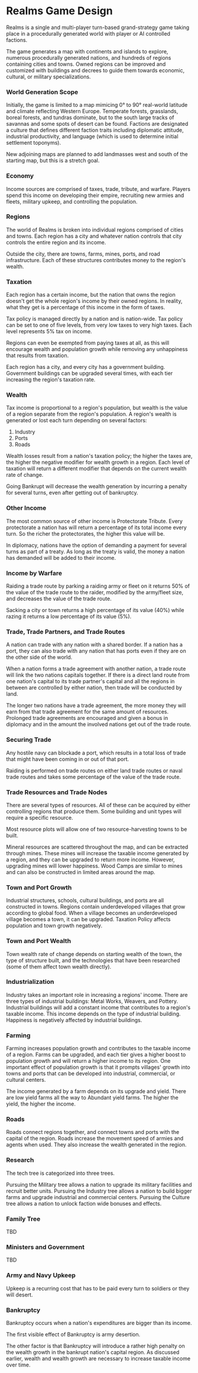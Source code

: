 # Realms Game Design

Realms is a single and multi-player turn-based grand-strategy game taking place in a procedurally generated world with player or AI controlled factions.

The game generates a map with continents and islands to explore, numerous procedurally generated nations, and hundreds of regions containing cities and towns. Owned regions can be improved and customized with buildings and decrees to guide them towards economic, cultural, or military specializations.

### World Generation Scope

Initially, the game is limited to a map mimicing 0° to 90° real-world latitude and climate reflecting Western Europe. Temperate forests, grasslands, boreal forests, and tundras dominate, but to the south large tracks of savannas and some spots of desert can be found. Factions are designated a culture that defines different faction traits including diplomatic attitude, industrial productivity, and language (which is used to determine initial settlement toponyms).

New adjoining maps are planned to add landmasses west and south of the starting map, but this is a stretch goal.

### Economy

Income sources are comprised of taxes, trade, tribute, and warfare. Players spend this income on developing their empire, recruiting new armies and fleets, military upkeep, and controlling the population.

### Regions

The world of Realms is broken into individual regions comprised of cities and towns. Each region has a city and whatever nation controls that city controls the entire region and its income.

Outside the city, there are towns, farms, mines, ports, and road infrastructure. Each of these structures contributes money to the region's wealth.

### Taxation

Each region has a certain income, but the nation that owns the region doesn't get the whole region's income by their owned regions. In reality, what they get is a percentage of this income in the form of taxes.

Tax policy is managed directly by a nation and is nation-wide. Tax policy can be set to one of five levels, from very low taxes to very high taxes. Each level represents 5% tax on income.

Regions can even be exempted from paying taxes at all, as this will encourage wealth and population growth while removing any unhappiness that results from taxation.

Each region has a city, and every city has a government building. Government buildings can be upgraded several times, with each tier increasing the region's taxation rate.

### Wealth

Tax income is proportional to a region's population, but wealth is the value of a region separate from the region's population. A region's wealth is generated or lost each turn depending on several factors:

1. Industry
2. Ports
3. Roads

Wealth losses result from a nation's taxation policy; the higher the taxes are, the higher the negative modifier for wealth growth in a region. Each level of taxation will return a different modifier that depends on the current wealth rate of change.

Going Bankrupt will decrease the wealth generation by incurring a penalty for several turns, even after getting out of bankruptcy.

### Other Income

The most common source of other income is Protectorate Tribute. Every protectorate a nation has will return a percentage of its total income every turn. So the richer the protectorates, the higher this value will be.

In diplomacy, nations have the option of demanding a payment for several turns as part of a treaty. As long as the treaty is valid, the money a nation has demanded will be added to their income.

### Income by Warfare

Raiding a trade route by parking a raiding army or fleet on it returns 50% of the value of the trade route to the raider, modified by the army/fleet size, and decreases the value of the trade route.

Sacking a city or town returns a high percentage of its value (40%) while razing it returns a low percentage of its value (5%).

### Trade, Trade Partners, and Trade Routes

A nation can trade with any nation with a shared border. If a nation has a port, they can also trade with any nation that has ports even if they are on the other side of the world.

When a nation forms a trade agreement with another nation, a trade route will link the two nations capitals together. If there is a direct land route from one nation's capital to its trade partner's capital and all the regions in between are controlled by either nation, then trade will be conducted by land.

The longer two nations have a trade agreement, the more money they will earn from that trade agreement for the same amount of resources. Prolonged trade agreements are encouraged and given a bonus in diplomacy and in the amount the involved nations get out of the trade route.

### Securing Trade

Any hostile navy can blockade a port, which results in a total loss of trade that might have been coming in or out of that port.

Raiding is performed on trade routes on either land trade routes or naval trade routes and takes some percentage of the value of the trade route.

### Trade Resources and Trade Nodes

There are several types of resources. All of these can be acquired by either controlling regions that produce them.
Some building and unit types will require a specific resource.

Most resource plots will allow one of two resource-harvesting towns to be built.

Mineral resources are scattered throughout the map, and can be extracted through mines. These mines will increase the taxable income generated by a region, and they can be upgraded to return more income. However, upgrading mines will lower happiness. Wood Camps are similar to mines and can also be constructed in limited areas around the map.

### Town and Port Growth

Industrial structures, schools, cultural buildings, and ports are all constructed in towns. Regions contain underdeveloped villages that grow according to global food. When a village becomes an underdeveloped village becomes a town, it can be upgraded. Taxation Policy affects population and town growth negatively.

### Town and Port Wealth

Town wealth rate of change depends on starting wealth of the town, the type of structure built, and the technologies that have been researched (some of them affect town wealth directly).

### Industrialization

Industry takes an important role in increasing a regions' income. There are three types of industrial buildings: Metal Works, Weavers, and Pottery. Industrial buildings will add a constant income that contributes to a region's taxable income. This income depends on the type of industrial building. Happiness is negatively affected by industrial buildings.

### Farming

Farming increases population growth and contributes to the taxable income of a region. Farms can be upgraded, and each tier gives a higher boost to population growth and will return a higher income to its region. One important effect of population growth is that it prompts villages' growth into towns and ports that can be developed into industrial, commercial, or cultural centers.

The income generated by a farm depends on its upgrade and yield. There are low yield farms all the way to Abundant yield farms. The higher the yield, the higher the income.

### Roads

Roads connect regions together, and connect towns and ports with the capital of the region. Roads increase the movement speed of armies and agents when used. They also increase the wealth generated in the region.

### Research

The tech tree is categorized into three trees.

Pursuing the Military tree allows a nation to upgrade its military facilities and recruit better units.
Pursuing the Industry tree allows a nation to build bigger farms and upgrade industrial and commercial centers.
Pursuing the Culture tree allows a nation to unlock faction wide bonuses and effects.

### Family Tree
TBD

### Ministers and Government
TBD

### Army and Navy Upkeep
Upkeep is a recurring cost that has to be paid every turn to soldiers or they will desert.

### Bankruptcy

Bankruptcy occurs when a nation's expenditures are bigger than its income.

The first visible effect of Bankruptcy is army desertion.

The other factor is that Bankruptcy will introduce a rather high penalty on the wealth growth in the bankrupt nation's capital region. As discussed earlier, wealth and wealth growth are necessary to increase taxable income over time.
